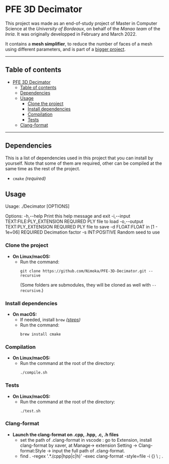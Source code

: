 # PFE 3D Decimator

This project was made as an end-of-study project of Master in Computer Science at the _University of Bordeaux_, on behalf of the _Manao team_ of the _Inria_. It was originally developped in February and March 2022.

It contains a **mesh simplifier**, to reduce the number of faces of a mesh using different parameters, and is part of a [bigger project](https://github.com/Nimoka/PFE-3D-Viewer).

---

## Table of contents

- [PFE 3D Decimator](#pfe-3d-decimator)
	- [Table of contents](#table-of-contents)
	- [Dependencies](#dependencies)
	- [Usage](#usage)
		- [Clone the project](#clone-the-project)
		- [Install dependencies](#install-dependencies)
		- [Compilation](#compilation)
		- [Tests](#tests)
	- [Clang-format](#clang-format)

---

## Dependencies

This is a list of dependencies used in this project that you can install by yourself. Note that some of them are required, other can be compiled at the same time as the rest of the project.

- `cmake` _(required)_

## Usage

Usage: ./Decimator [OPTIONS]

Options:
  -h,--help                   Print this help message and exit
  -i,--input TEXT:FILE:PLY_EXTENSION REQUIRED
                              PLY file to load
  -o,--output TEXT:PLY_EXTENSION REQUIRED
                              PLY file to save
  -d FLOAT:FLOAT in [1 - 1e+06] REQUIRED
                              Decimation factor
  -s INT:POSITIVE             Random seed to use


### Clone the project

- **On Linux/macOS:**
	- Run the command:
		```
		git clone https://github.com/Nimoka/PFE-3D-Decimator.git --recursive
		```
		(Some folders are submodules, they will be cloned as well with `--recursive`.)

### Install dependencies

- **On macOS:**
	- If needed, install `brew` _([steps](https://docs.brew.sh/Installation))_
	- Run the command:
		```
		brew install cmake
		```

### Compilation

- **On Linux/macOS:**
	- Run the command at the root of the directory:
		```
		./compile.sh
		```
 

### Tests

- **On Linux/macOS:**
	- Run the command at the root of the directory:
		```
		./test.sh
		```


### Clang-format

- **Launch the clang-format on .cpp, .hpp, .c, .h files**
  - set the path of .clang-format in vscode : go to Extension, install clang-format by xaver, at Manage-> extension Setting -> Clang-format:Style -> input the full path of .clang-format.
  - find . -regex '.*\.\(cpp\|hpp\|c\|h\)' -exec clang-format -style=file -i {} \ ; .  
